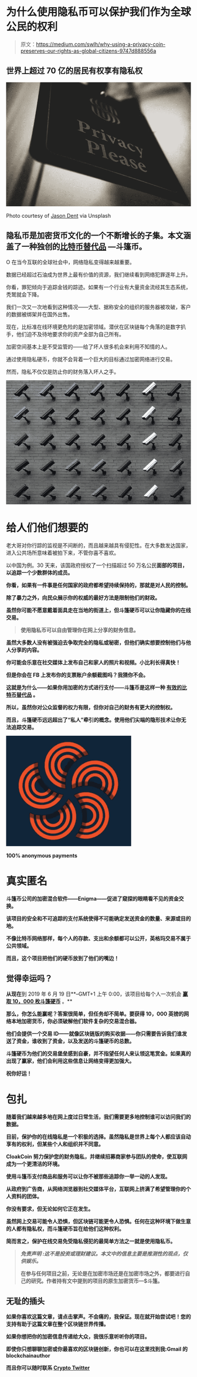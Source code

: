 # 为什么使用隐私币可以保护我们作为全球公民的权利

> 原文：<https://medium.com/swlh/why-using-a-privacy-coin-preserves-our-rights-as-global-citizens-9747d888556a>

## 世界上超过 70 亿的居民有权享有隐私权

![](img/424906c4eca3b468f8ce45442706b824.png)

Photo courtesy of [Jason Dent](https://unsplash.com/@jdent) via Unsplash

## 隐私币是加密货币文化的一个不断增长的子集。本文涵盖了一种独创的[比特币替代品](https://www.cloakcoin.com/en/learn/alternative-bitcoin) —斗篷币。

O 在当今互联的全球社会中，网络隐私变得越来越重要。

数据已经超过石油成为世界上最有价值的资源，我们继续看到网络犯罪逐年上升。

你看，罪犯倾向于追踪金钱的踪迹。如果有一个行业有大量资金流经其生态系统，秃鹫就会下降。

我们一次又一次地看到这种情况——大型、据称安全的组织的服务器被攻破，客户的数据被绑架并在国外出售。

现在，比标准在线环境更危险的是加密领域。潜伏在区块链每个角落的是数字扒手，他们迫不及待地要求你的资产全部为自己所有。

加密空间基本上是不受监管的——给了坏人很多机会来利用不知情的人。

通过使用隐私硬币，你就不会背着一个巨大的目标通过加密网络进行交易。

然而，隐私不仅仅是防止你的财务落入坏人之手。

![](img/2b126c55b238ae1caa25484b3928c612.png)

# 给人们他们想要的

老大哥对你行踪的监视是不间断的，而且越来越具有侵犯性。在大多数发达国家，进入公共场所意味着被拍下来，不管你喜不喜欢。

以中国为例。30 天来，该国政府授权了一个扫描超过 50 万名公民[](/the-new-york-times/one-month-500-000-face-scans-how-china-is-using-a-i-to-profile-a-minority-b49e93d5a9d3)**面部的项目，以追踪一个少数群体的成员。**

**你看，如果有一件事是任何国家的政府都希望持续保持的，那就是对人民的控制。**

**除了暴力之外，向民众展示你的权威的最好方法是限制他们的财政。**

**虽然你可能不愿意戴着面具走在当地的街道上，但斗篷硬币可以让你隐藏你的在线交易。**

> **使用隐私币可以自由管理你在网上分享的财务信息。**

**虽然大多数人没有被强迫去争取完全的隐私或秘密，但他们确实想要控制他们与他人分享的内容。**

**你可能会乐意在社交媒体上发布自己和家人的照片和视频。小比利长得真快！**

**但是你会在 FB 上发布你的支票账户余额截图吗？我猜你不会。**

**这就是为什么——如果你用加密的方式进行支付——斗篷币是这样一种 [**有效的比特币替代品**](https://www.cloakcoin.com/en/learn/alternative-bitcoin) 。**

**所以，虽然你对公众监督的权力有限，但你对自己的财务有更大的控制权。**

**而且，斗篷硬币远远超出了“私人”牵引的概念。使用他们尖端的隐形技术让你无法追踪交易。**

**![](img/58883fc899bfe29a66ccae8dd0b0af15.png)**

**100% anonymous payments**

# **真实匿名**

**斗篷币公司的加密混合软件——Enigma——促进了窥探的眼睛看不见的资金交换。**

**该项目的安全和不可追踪的支付系统使得不可能确定发送资金的数量、来源或目的地。**

**不像比特币网络那样，每个人的存款、支出和余额都可以公开，英格玛交易不属于公共领域。**

**而且，这个项目把他们的硬币放到了他们的嘴边！**

## **觉得幸运吗？**

**从现在**到 2019 年 6 月 19 日**–GMT+1 上午 0:00，该项目给每个人一次机会 [**赢取 10，000 枚斗篷硬币**](https://www.cloakcoin.com/en/blog/enigma_competition) 。**

**那么，你怎么能赢呢？答案很简单，但任务却不简单。要获得 10，000 英镑的网络本地加密货币，你必须破解他们软件复杂的交易混合器。**

**他们会提供一个交易 ID——就像区块链版的购买收据——你只需要告诉我们谁发送了资金，谁收到了资金，以及发送的斗篷硬币的总数。**

**斗篷硬币为他们的交易堡垒感到自豪，并不指望任何人来认领这笔赏金。如果真的出现了赢家，他们会利用这些信息让网络变得更加强大。**

**祝你好运！**

# **包扎**

**随着我们越来越多地在网上度过日常生活，我们需要更多地控制谁可以访问我们的数据。**

**目前，保护你的在线隐私是一个积极的选择。虽然隐私是世界上每个人都应该自动享有的权利，但某些个人和组织并不同意。**

**CloakCoin 努力保护您的财务隐私，并继续招募商家参与团队的使命，使互联网成为一个更清洁的环境。**

**使用斗篷币支付商品和服务可以让你不被那些追踪你一举一动的人发现。**

**从政府到广告商，从网络浏览器到社交媒体平台，互联网上挤满了希望管理你的个人资料的团体。**

**你没有要求，但无论如何它正在发生。**

**虽然网上交易可能令人恐惧，但区块链可能更令人恐惧。任何在这种环境下做生意的人都有隐私权，而斗篷硬币旨在给他们这种权利。**

**简而言之，保护在线交易免受隐私侵犯的最简单方法之一就是使用隐私币。**

> *****免责声明*** *:这不是投资或理财建议。本文中的信息主要是推测性的观点，仅供娱乐。***
> 
> **在参与任何项目之前，无论是在加密市场还是在加密市场之外，都要进行自己的研究。作者持有文中提到的项目的原生加密货币—$斗篷。**

## **无耻的插头**

**如果你喜欢这篇文章，请点击掌声。不会痛的，我保证。现在就开始尝试吧！您的支持有助于这篇文章在整个区块链世界传播。**

**如果你想把你的加密信息传递给大众，我很乐意听听你的项目。**

**即使你只想聊聊加密或你最喜欢的区块链创新，你也可以在这里找到我:Gmail 的 blockchainauthor**

**而且你可以随时联系 [**Crypto Twitter**](https://twitter.com/CryptoBlastoff)**